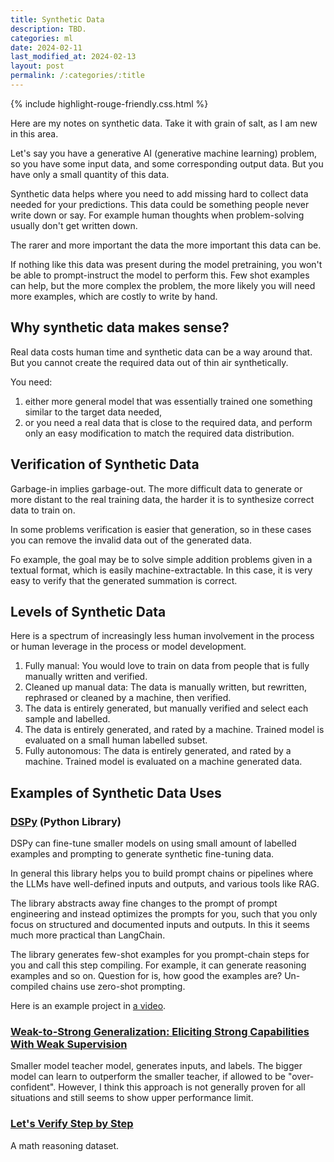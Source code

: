 ```yaml
---
title: Synthetic Data
description: TBD.
categories: ml
date: 2024-02-11
last_modified_at: 2024-02-13
layout: post
permalink: /:categories/:title
---
```


[//]: # ({% include mermaidjs.html %})
{% include highlight-rouge-friendly.css.html %}

[//]: # ({% include image.html alt="Bellman Update and Synthetic Data in Q-Transformer" src="/images/bellman-update-q-transformer-thumb.png" %})


Here are my notes on synthetic data. Take it with grain of salt, as I am new in this area.

Let's say you have a generative AI (generative machine learning) problem, so you have some input data, and some corresponding output data.
But you have only a small quantity of this data.

Synthetic data helps where you need to add missing hard to collect data needed for your predictions.
This data could be something people never write down or say.
For example human thoughts when problem-solving usually don't get written down.

The rarer and more important the data the more important this data can be.

If nothing like this data was present during the model pretraining, you won't be able to prompt-instruct the model to perform this.
Few shot examples can help, but the more complex the problem, the more likely you will need more examples, which are costly to write by hand.


## Why synthetic data makes sense?
Real data costs human time and synthetic data can be a way around that.
But you cannot create the required data out of thin air synthetically.

You need:
1. either more general model that was essentially trained one something similar to the target data needed,
2. or you need a real data that is close to the required data, and perform only an easy modification to match the required data distribution.


## Verification of Synthetic Data
Garbage-in implies garbage-out.
The more difficult data to generate or more distant to the real training data, the harder it is to synthesize correct data to train on.

In some problems verification is easier that generation, so in these cases you can remove the invalid data out of the generated data.

Fo example, the goal may be to solve simple addition problems given in a textual format, which is easily machine-extractable.
In this case, it is very easy to verify that the generated summation is correct.


## Levels of Synthetic Data
Here is a spectrum of increasingly less human involvement in the process or human leverage in the process or model development.

1. Fully manual: You would love to train on data from people that is fully manually written and verified.
2. Cleaned up manual data: The data is manually written, but rewritten, rephrased or cleaned by a machine, then verified.  
3. The data is entirely generated, but manually verified and select each sample and labelled.
4. The data is entirely generated, and rated by a machine. Trained model is evaluated on a small human labelled subset.
5. Fully autonomous: The data is entirely generated, and rated by a machine. Trained model is evaluated on a machine generated data.


## Examples of Synthetic Data Uses

### [DSPy](https://github.com/stanfordnlp/dspy?tab=readme-ov-file) (Python Library)
DSPy can fine-tune smaller models on using small amount of labelled examples and prompting to generate synthetic fine-tuning data.

In general this library helps you to build prompt chains or pipelines where the LLMs have well-defined inputs and outputs, and various tools like RAG. 

The library abstracts away fine changes to the prompt of prompt engineering and instead optimizes the prompts for you, such that you only focus on structured and documented inputs and outputs.
In this it seems much more practical than LangChain.

The library generates few-shot examples for you prompt-chain steps for you and call this step compiling.
For example, it can generate reasoning examples and so on.
Question for is, how good the examples are?
Un-compiled chains use zero-shot prompting.

Here is an example project in [a video](https://www.youtube.com/watch?v=41EfOY0Ldkc). 


### [Weak-to-Strong Generalization: Eliciting Strong Capabilities With Weak Supervision](https://arxiv.org/html/2312.09390v1)
Smaller model teacher model, generates inputs, and labels.
The bigger model can learn to outperform the smaller teacher, if allowed to be "over-confident".
However, I think this approach is not generally proven for all situations and still seems to show upper performance limit.


### [Let's Verify Step by Step](https://arxiv.org/abs/2305.20050)
A math reasoning dataset.
